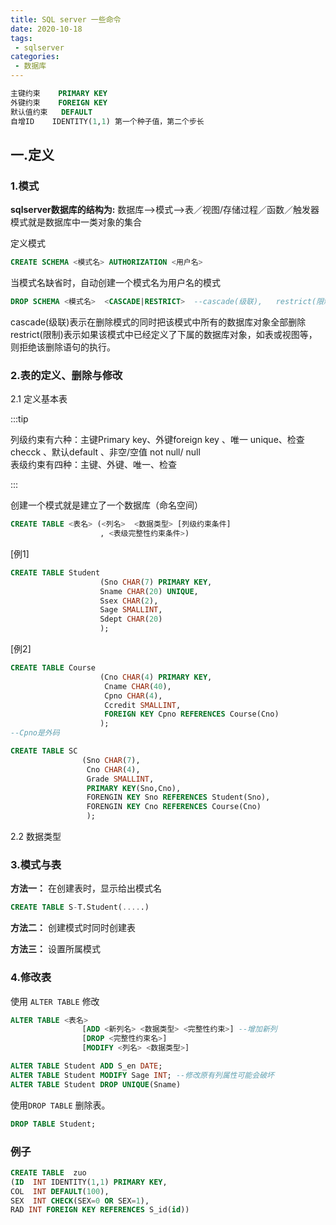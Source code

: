 ```yaml
---
title: SQL server 一些命令
date: 2020-10-18
tags:
 - sqlserver
categories:
 - 数据库
---
```


```sql
主键约束 	PRIMARY KEY
外键约束 	FOREIGN KEY
默认值约束 	DEFAULT 
自增ID 	IDENTITY(1,1) 第一个种子值，第二个步长

```

## 一.定义

### 1.模式

**sqlserver数据库的结构为:**
数据库–>模式–>表／视图/存储过程／函数／触发器
模式就是数据库中一类对象的集合

定义模式

```sql
CREATE SCHEMA <模式名> AUTHORIZATION <用户名>
```

当模式名缺省时，自动创建一个模式名为用户名的模式

```sql
DROP SCHEMA <模式名>  <CASCADE|RESTRICT>  --cascade(级联),   restrict(限制)
```

cascade(级联)表示在删除模式的同时把该模式中所有的数据库对象全部删除
restrict(限制)表示如果该模式中已经定义了下属的数据库对象，如表或视图等，则拒绝该删除语句的执行。

### 2.表的定义、删除与修改

2.1 定义基本表

:::tip

列级约束有六种：主键Primary key、外键foreign key 、唯一 unique、检查 checck 、默认default 、非空/空值 not null/ null   
表级约束有四种：主键、外键、唯一、检查

:::

创建一个模式就是建立了一个数据库（命名空间）

```   sql
CREATE TABLE <表名> (<列名>  <数据类型> [列级约束条件]
					, <表级完整性约束条件>)
```

[例1]

```sql
CREATE TABLE Student
					(Sno CHAR(7) PRIMARY KEY,
					Sname CHAR(20) UNIQUE,
					Ssex CHAR(2),
					Sage SMALLINT,
					Sdept CHAR(20)
					);
```

[例2]

```sql
CREATE TABLE Course
					(Cno CHAR(4) PRIMARY KEY,
					 Cname CHAR(40),
                     Cpno CHAR(4),
                     Ccredit SMALLINT,
                     FOREIGN KEY Cpno REFERENCES Course(Cno)
					);
--Cpno是外码
```

```sql
CREATE TABLE SC
				(Sno CHAR(7),
				 Cno CHAR(4),
				 Grade SMALLINT,
				 PRIMARY KEY(Sno,Cno),
				 FORENGIN KEY Sno REFERENCES Student(Sno),
				 FORENGIN KEY Cno REFERENCES Course(Cno)
				 );
```

2.2 数据类型

### 3.模式与表

**方法一：** 在创建表时，显示给出模式名

```sql
CREATE TABLE S-T.Student(.....)
```

**方法二：** 创建模式时同时创建表

**方法三：** 设置所属模式

### 4.修改表

使用 `ALTER TABLE` 修改

```sql
ALTER TABLE <表名>
				[ADD <新列名> <数据类型> <完整性约束>] --增加新列  
				[DROP <完整性约束名>]   
				[MODIFY <列名> <数据类型>]
```

```sql
ALTER TABLE Student ADD S_en DATE;
ALTER TABLE Student MODIFY Sage INT; --修改原有列属性可能会破坏  
ALTER TABLE Student DROP UNIQUE(Sname)
```

使用`DROP TABLE` 删除表。

```sql
DROP TABLE Student;
```





### 例子

```sql
CREATE TABLE  zuo
(ID  INT IDENTITY(1,1) PRIMARY KEY,
COL  INT DEFAULT(100),
SEX  INT CHECK(SEX=0 OR SEX=1),
RAD INT FOREIGN KEY REFERENCES S_id(id))
```

